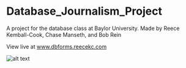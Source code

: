 # Database_Journalism_Project
A project for the database class at Baylor University.
Made by Reece Kemball-Cook, Chase Manseth, and Bob Rein

View live at www.dbforms.reecekc.com

![alt text](https://github.com/ReeceKC1/Database_Journalism_Project/Entity-Relationship_Diagram.jpg?raw=true)